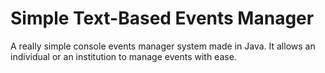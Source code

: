 # **Simple Text-Based Events Manager**
A really simple console events manager system made in Java. It allows an individual or an institution to manage events with ease.
